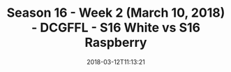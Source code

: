 ---
title: Season 16 - Week 2 (March 10, 2018) - DCGFFL - S16 White vs S16 Raspberry
teams-score:
- team: _teams/s16-white.md
  score: 19
- team: _teams/s16-raspberry.md
  score: 16
mvp: Jeremsy Steslicki, Ken Green
game-ball: John Green, Sean Bender
season: 16
week: 2
date: '2018-03-12T11:13:21'
pageid: season-16-week-2-march-10-2018-6368-vs-6363
---